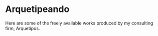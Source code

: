 # Arquetipeando
Here are some of the freely available works produced by my consulting firm, Arquetipos.

